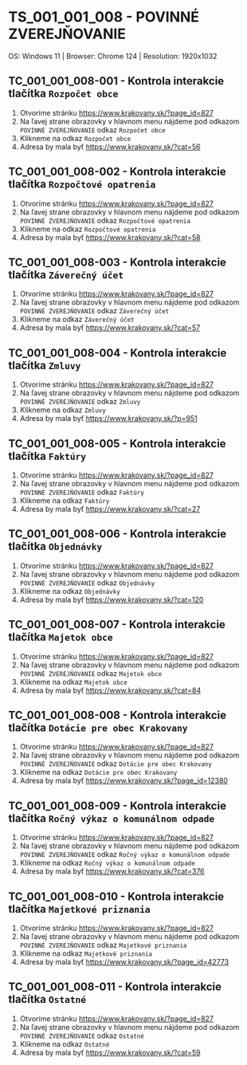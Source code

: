# TS_001_001_008 - POVINNÉ ZVEREJŇOVANIE

OS: Windows 11 | Browser: Chrome 124 | Resolution: 1920x1032

## TC_001_001_008-001 - Kontrola interakcie tlačítka `Rozpočet obce`

1. Otvoríme stránku https://www.krakovany.sk/?page_id=827
2. Na ľavej strane obrazovky v hlavnom menu nájdeme pod odkazom `POVINNÉ ZVEREJŇOVANIE` odkaz `Rozpočet obce`
3. Klikneme na odkaz `Rozpočet obce`
4. Adresa by mala byť https://www.krakovany.sk/?cat=56

## TC_001_001_008-002 - Kontrola interakcie tlačítka `Rozpočtové opatrenia`

1. Otvoríme stránku https://www.krakovany.sk/?page_id=827
2. Na ľavej strane obrazovky v hlavnom menu nájdeme pod odkazom `POVINNÉ ZVEREJŇOVANIE` odkaz `Rozpočtové opatrenia`
3. Klikneme na odkaz `Rozpočtové opatrenia`
4. Adresa by mala byť https://www.krakovany.sk/?cat=58

## TC_001_001_008-003 - Kontrola interakcie tlačítka `Záverečný účet`

1. Otvoríme stránku https://www.krakovany.sk/?page_id=827
2. Na ľavej strane obrazovky v hlavnom menu nájdeme pod odkazom `POVINNÉ ZVEREJŇOVANIE` odkaz `Záverečný účet`
3. Klikneme na odkaz `Záverečný účet`
4. Adresa by mala byť https://www.krakovany.sk/?cat=57

## TC_001_001_008-004 - Kontrola interakcie tlačítka `Zmluvy`

1. Otvoríme stránku https://www.krakovany.sk/?page_id=827
2. Na ľavej strane obrazovky v hlavnom menu nájdeme pod odkazom `POVINNÉ ZVEREJŇOVANIE` odkaz `Zmluvy`
3. Klikneme na odkaz `Zmluvy`
4. Adresa by mala byť https://www.krakovany.sk/?p=951

## TC_001_001_008-005 - Kontrola interakcie tlačítka `Faktúry`

1. Otvoríme stránku https://www.krakovany.sk/?page_id=827
2. Na ľavej strane obrazovky v hlavnom menu nájdeme pod odkazom `POVINNÉ ZVEREJŇOVANIE` odkaz `Faktúry`
3. Klikneme na odkaz `Faktúry`
4. Adresa by mala byť https://www.krakovany.sk/?cat=27

## TC_001_001_008-006 - Kontrola interakcie tlačítka `Objednávky`

1. Otvoríme stránku https://www.krakovany.sk/?page_id=827
2. Na ľavej strane obrazovky v hlavnom menu nájdeme pod odkazom `POVINNÉ ZVEREJŇOVANIE` odkaz `Objednávky`
3. Klikneme na odkaz `Objednávky`
4. Adresa by mala byť https://www.krakovany.sk/?cat=120

## TC_001_001_008-007 - Kontrola interakcie tlačítka `Majetok obce`

1. Otvoríme stránku https://www.krakovany.sk/?page_id=827
2. Na ľavej strane obrazovky v hlavnom menu nájdeme pod odkazom `POVINNÉ ZVEREJŇOVANIE` odkaz `Majetok obce`
3. Klikneme na odkaz `Majetok obce`
4. Adresa by mala byť https://www.krakovany.sk/?cat=84

## TC_001_001_008-008 - Kontrola interakcie tlačítka `Dotácie pre obec Krakovany`

1. Otvoríme stránku https://www.krakovany.sk/?page_id=827
2. Na ľavej strane obrazovky v hlavnom menu nájdeme pod odkazom `POVINNÉ ZVEREJŇOVANIE` odkaz `Dotácie pre obec Krakovany`
3. Klikneme na odkaz `Dotácie pre obec Krakovany`
4. Adresa by mala byť https://www.krakovany.sk/?page_id=12380

## TC_001_001_008-009 - Kontrola interakcie tlačítka `Ročný výkaz o komunálnom odpade`

1. Otvoríme stránku https://www.krakovany.sk/?page_id=827
2. Na ľavej strane obrazovky v hlavnom menu nájdeme pod odkazom `POVINNÉ ZVEREJŇOVANIE` odkaz `Ročný výkaz o komunálnom odpade`
3. Klikneme na odkaz `Ročný výkaz o komunálnom odpade`
4. Adresa by mala byť https://www.krakovany.sk/?cat=376

## TC_001_001_008-010 - Kontrola interakcie tlačítka `Majetkové priznania`

1. Otvoríme stránku https://www.krakovany.sk/?page_id=827
2. Na ľavej strane obrazovky v hlavnom menu nájdeme pod odkazom `POVINNÉ ZVEREJŇOVANIE` odkaz `Majetkové priznania`
3. Klikneme na odkaz `Majetkové priznania`
4. Adresa by mala byť https://www.krakovany.sk/?page_id=42773

## TC_001_001_008-011 - Kontrola interakcie tlačítka `Ostatné`

1. Otvoríme stránku https://www.krakovany.sk/?page_id=827
2. Na ľavej strane obrazovky v hlavnom menu nájdeme pod odkazom `POVINNÉ ZVEREJŇOVANIE` odkaz `Ostatné`
3. Klikneme na odkaz `Ostatné`
4. Adresa by mala byť https://www.krakovany.sk/?cat=59
